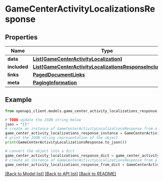 # GameCenterActivityLocalizationsResponse


## Properties

Name | Type | Description | Notes
------------ | ------------- | ------------- | -------------
**data** | [**List[GameCenterActivityLocalization]**](GameCenterActivityLocalization.md) |  | 
**included** | [**List[GameCenterActivityLocalizationsResponseIncludedInner]**](GameCenterActivityLocalizationsResponseIncludedInner.md) |  | [optional] 
**links** | [**PagedDocumentLinks**](PagedDocumentLinks.md) |  | 
**meta** | [**PagingInformation**](PagingInformation.md) |  | [optional] 

## Example

```python
from openapi_client.models.game_center_activity_localizations_response import GameCenterActivityLocalizationsResponse

# TODO update the JSON string below
json = "{}"
# create an instance of GameCenterActivityLocalizationsResponse from a JSON string
game_center_activity_localizations_response_instance = GameCenterActivityLocalizationsResponse.from_json(json)
# print the JSON string representation of the object
print(GameCenterActivityLocalizationsResponse.to_json())

# convert the object into a dict
game_center_activity_localizations_response_dict = game_center_activity_localizations_response_instance.to_dict()
# create an instance of GameCenterActivityLocalizationsResponse from a dict
game_center_activity_localizations_response_from_dict = GameCenterActivityLocalizationsResponse.from_dict(game_center_activity_localizations_response_dict)
```
[[Back to Model list]](../README.md#documentation-for-models) [[Back to API list]](../README.md#documentation-for-api-endpoints) [[Back to README]](../README.md)



